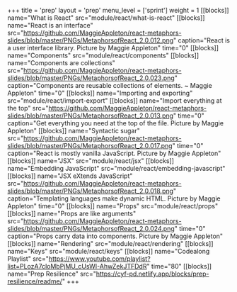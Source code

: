 +++
title = 'prep'
layout = 'prep'
menu_level = ['sprint']
weight = 1
[[blocks]]
name="What is React"
src="module/react/what-is-react"
[[blocks]]
name="React is an interface"
src="https://github.com/MaggieAppleton/react-metaphors-slides/blob/master/PNGs/MetaphorsofReact_2.0.012.png"
caption="React is a user interface library. Picture by Maggie Appleton"
time="0"
[[blocks]]
name="Components"
src="module/react/components"
[[blocks]]
name="Components are collections"
src="https://github.com/MaggieAppleton/react-metaphors-slides/blob/master/PNGs/MetaphorsofReact_2.0.023.png"
caption="Components are reusable collections of elements. ~ Maggie Appleton"
time="0"
[[blocks]]
name="Importing and exporting"
src="module/react/import-export"
[[blocks]]
name="Import everything at the top"
src="https://github.com/MaggieAppleton/react-metaphors-slides/blob/master/PNGs/MetaphorsofReact_2.0.013.png"
time="0"
caption="Get everything you need at the top of the file. Picture by Maggie Appleton"
[[blocks]]
name="Syntactic sugar"
src="https://github.com/MaggieAppleton/react-metaphors-slides/blob/master/PNGs/MetaphorsofReact_2.0.017.png"
time="0"
caption="React is mostly vanilla JavaScript. Picture by Maggie Appleton"
[[blocks]]
name="JSX"
src="module/react/jsx"
[[blocks]]
name="Embedding JavaScript"
src="module/react/embedding-javascript"
[[blocks]]
name="JSX eXtends JavaScript"
src="https://github.com/MaggieAppleton/react-metaphors-slides/blob/master/PNGs/MetaphorsofReact_2.0.018.png"
caption="Templating languages make dynamic HTML. Picture by Maggie Appleton"
time="0"
[[blocks]]
name="Props"
src="module/react/props"
[[blocks]]
name="Props are like arguments"
src="https://github.com/MaggieAppleton/react-metaphors-slides/blob/master/PNGs/MetaphorsofReact_2.0.024.png"
time="0"
caption="Props carry data into components. Picture by Maggie Appleton"
[[blocks]]
name="Rendering"
src="module/react/rendering"
[[blocks]]
name="Keys"
src="module/react/keys"
[[blocks]]
name="Codealong Playlist"
src="https://www.youtube.com/playlist?list=PLozA7cloMbPjMU_cUsWI-AhwZekJTFDdR"
time="80"
[[blocks]]
name="Prep Resilience"
src="https://cyf-pd.netlify.app/blocks/prep-resilience/readme/"
+++
